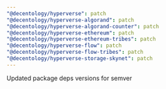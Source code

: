 ```yaml
---
"@decentology/hyperverse": patch
"@decentology/hyperverse-algorand": patch
"@decentology/hyperverse-algorand-counter": patch
"@decentology/hyperverse-ethereum": patch
"@decentology/hyperverse-ethereum-tribes": patch
"@decentology/hyperverse-flow": patch
"@decentology/hyperverse-flow-tribes": patch
"@decentology/hyperverse-storage-skynet": patch
---
```


Updated package deps versions for semver
